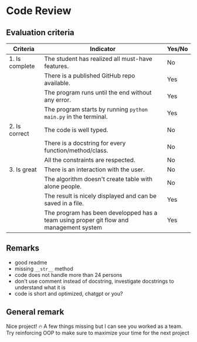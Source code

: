# Code Review

## Evaluation criteria

| Criteria       | Indicator                                                    | Yes/No |
| -------------- | ------------------------------------------------------------ | ------ |
| 1. Is complete | The student has realized all must-have features.             |   No     |
|                | There is a published GitHub repo available.                  |     Yes   |
|                | The program runs until the end without any error.               |    Yes    |
|                | The program starts by running `python main.py` in the terminal. |   Yes     |
| 2. Is correct  | The code is well typed.                                      |    No    |
|                | There is a docstring for every function/method/class.        |    No   |
|                | All the constraints are respected.                           |    No    |
| 3. Is great    | There is an interaction with the user.                       |   No     |
|                | The algorithm doesn't create table with alone people.                    |    No    |
|                | The result is nicely displayed and can be saved in a file. |  Yes   |
|                | The program has been developped has a team using proper git flow and management system |  Yes   |


## Remarks
+ good readme
+ missing ```__str__``` method
+ code does not handle more than 24 persons
+ don't use comment instead of docstring, investigate docstrings to understand what it is
+ code is short and optimized, chatgpt or you?

## General remark
Nice project! :fire: A few things missing but I can see you worked as a team.
Try reinforcing OOP to make sure to maximize your time for the next project
